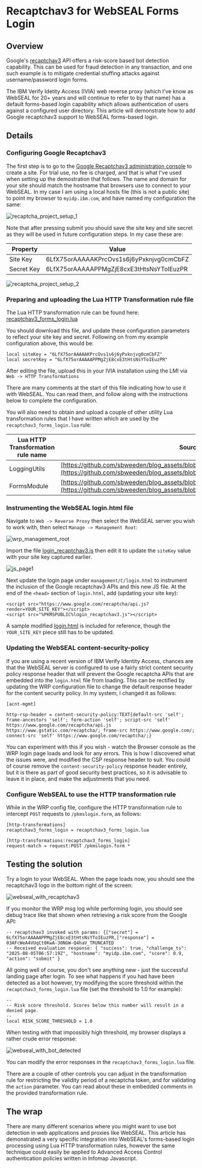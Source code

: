 # Recaptchav3 for WebSEAL Forms Login

## Overview

Google's [recaptchav3](https://developers.google.com/recaptcha/docs/v3) API offers a risk-score based bot detection capability. This can be used for fraud detection in any transaction, and one such example is to mitigate credential stuffing attacks against username/password login forms.

The IBM Verify Idetity Access (IVIA) web reverse proxy (which I've know as WebSEAL for 20+ years and will continue to refer to by that name) has a default forms-based login capability which allows authentication of users against a configured user directory. This article will demonstrate how to add Google recaptchav3 support to WebSEAL forms-based login. 

## Details

### Configuring Google Recaptchav3

The first step is to go to the [Google Recaptchav3 administration console](https://www.google.com/recaptcha/admin/create) to create a site. For trial use, no fee is charged, and that is what I've used when setting up the demostration that follows. The name and domain for your site should match the hostname that browsers use to connect to your WebSEAL. In my case I am using a local hosts file (this is not a public site) to point my browser to `myidp.ibm.com`, and have named my configuration the same:

![recaptcha_project_setup_1](readme_images/recaptchav3_project_setup.png)



Note that after pressing submit you should save the site key and site secret as they will be used in future configuration steps. In my case these are:

| Property    | Value |
| ---------- | --------- | 
| Site Key | 6LfX75orAAAAAKPrcOvs1s6j6yPxknjvg0cmCbFZ |
| Secret Key |6LfX75orAAAAAPPMgZjE8cxE3tHtsNsYToIEuzPR |

![recaptcha_project_setup_2](readme_images/recaptchav3_project_setup2.png)

### Preparing and uploading the Lua HTTP Transformation rule file


The Lua HTTP transformation rule can be found here: [recaptchav3_forms_login.lua](./http_transformations/recaptchav3_forms_login.lua)

You should download this file, and update these configuration parameters to reflect your site key and secret. Following on from my example configuration above, this would be:

```
local siteKey = "6LfX75orAAAAAKPrcOvs1s6j6yPxknjvg0cmCbFZ"
local secretKey = "6LfX75orAAAAAPPMgZjE8cxE3tHtsNsYToIEuzPR"
```

After editing the file, upload this in your IVIA installation using the LMI via `Web -> HTTP Transformations`

There are many comments at the start of this file indicating how to use it with WebSEAL. You can read them, and follow along with the instructions below to complete the configuration.

You will also need to obtain and upload a couple of other utility Lua transformation rules that I have written which are used by the `recaptchav3_forms_login.lua` rule:

| Lua HTTP Transformation rule name    | Source location |
| ---------- | --------- | 
| LoggingUtils | [https://github.com/sbweeden/blog_assets/blob/master/lua_http_transformations/LoggingUtils.lua](https://github.com/sbweeden/blog_assets/blob/master/lua_http_transformations/LoggingUtils.lua) |
| FormsModule | [https://github.com/sbweeden/blog_assets/blob/master/lua_http_transformations/FormsModule.lua](https://github.com/sbweeden/blog_assets/blob/master/lua_http_transformations/FormsModule.lua) |

### Instrumenting the WebSEAL login.html file

Navigate to `Web -> Reverse Proxy` then select the WebSEAL server you wish to work with, then select `Manage -> Management Root`:

![wrp_management_root](readme_images/wrp_management_root.png)

Import the file [login_recaptchav3.js](./webseal_pages/pkmspublic/login_recaptchav3.js) then edit it to update the `siteKey` value with your site key captured earlier.

![js_page1](readme_images/js_page1.png)


Next update the login page under `management/C/login.html` to instrument the inclusion of the Google recaptchav3 APIs and this new JS file. At the end of the `<head>` section of `login.html`, add (updating your site key):

    <script src="https://www.google.com/recaptcha/api.js?render=YOUR_SITE_KEY"></script>
    <script src="%PKMSPUBLIC%login_recaptchav3.js"></script>

A sample modified [login.html](./webseal_pages/management/login.html) is included for reference, though the `YOUR_SITE_KEY` piece still has to be updated.

### Updating the WebSEAL content-security-policy

If you are using a recent version of IBM Verify Identity Access, chances are that the WebSEAL server is configured to use a fairly strict content security policy response header that will prevent the Google recaptcha APIs that are embedded into the `login.html` file from loading. This can be rectified by updating the WRP configuration file to change the default response header for the content security policy. In my system, I changed it as follows:

```
[acnt-mgmt]

http-rsp-header = content-security-policy:TEXT{default-src 'self'; frame-ancestors 'self'; form-action 'self'; script-src 'self' https://www.google.com/recaptcha/api.js https://www.gstatic.com/recaptcha/; frame-src https://www.google.com/; connect-src 'self' https://www.google.com/recaptcha/;}
```

You can experiment with this if you wish - watch the Browser console as the WRP login page loads and look for any errors. This is how I discovered what the issues were, and modified the CSP response header to suit. You could of course remove the `content-security-policy` response header entirely, but it is there as part of good security best practices, so it is advisable to leave it in place, and make the adjustments that you need.

### Configure WebSEAL to use the HTTP transformation rule
While in the WRP config file, configure the HTTP transformation rule to intercept `POST` requests to `/pkmslogin.form`, as follows:

```
[http-transformations]
recaptchav3_forms_login = recaptchav3_forms_login.lua
 
[http-transformations:recaptchav3_forms_login]
request-match = request:POST /pkmslogin.form *
```

## Testing the solution
Try a login to your WebSEAL. When the page loads now, you should see the recaptchav3 logo in the bottom right of the screen:

![webseal_with_recaptchav3](readme_images/webseal_with_recaptchav3.png)

If you monitor the WRP msg log while performing login, you should see debug trace like that shown when retrieving a risk score from the Google API:

```
-- recaptchav3 invoked with params: {["secret"] = 6LfX75orAAAAAPPMgZjE8cxE3tHtsNsYToIEuzPR,["response"] = 03AFcWeA4VUqCt0KwA-30NGW-Q4haV_TRUNCATED
-- Received evaluation response: { "success": true, "challenge_ts": "2025-08-05T06:57:19Z", "hostname": "myidp.ibm.com", "score": 0.9,  "action": "submit" }
```

All going well of course, you don't see anything new - just the successful landing page after login. To see what happens if you had have been detected as a bot however, try modifying the score threshold within the `recaptchav3_forms_login.lua` file (set the threshold to 1.0 for example):

```
--
-- Risk score threshold. Scores below this number will result in a denied page.
--
local RISK_SCORE_THRESHOLD = 1.0
```

When testing with that impossibly high threshold, my browser displays a rather crude error response:

![webseal_with_bot_detected](readme_images/webseal_with_bot_detected.png)

You can modify the error responses in the `recaptchav3_forms_login.lua` file.

There are a couple of other controls you can adjust in the transformation rule for restricting the validity period of a recaptcha token, and for validating the `action` parameter. You can read about these in embedded comments in the provided transformation rule.

## The wrap

There are many different scenarios where you might want to use bot detection in web applications and proxies like WebSEAL. This article has demonstrated a very specific integration into WebSEAL's forms-based login processing using Lua HTTP transformation rules, however the same technique could easily be applied to Advanced Access Control authentication policies written in Infomap Javascript.
